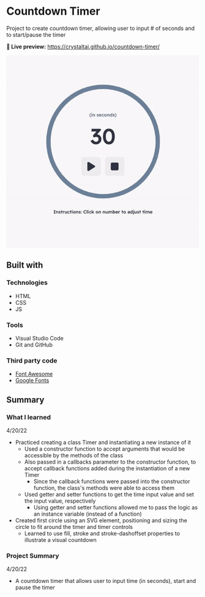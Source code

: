 # Countdown Timer

Project to create countdown timer, allowing user to input # of seconds and to start/pause the timer

**🔗 Live preview:** https://crystaltai.github.io/countdown-timer/

![](https://github.com/crystaltai/countdown-timer/blob/main/countdown-timer-demo.gif)

## Built with

### Technologies

- HTML
- CSS
- JS

### Tools

- Visual Studio Code
- Git and GitHub

### Third party code

- [Font Awesome](https://fontawesome.com/)
- [Google Fonts](https://fonts.google.com/)

## Summary

### What I learned

4/20/22

- Practiced creating a class Timer and instantiating a new instance of it
  - Used a constructor function to accept arguments that would be accessible by the methods of the class
  - Also passed in a callbacks parameter to the constructor function, to accept callback functions added during the instantiation of a new Timer
    - Since the callback functions were passed into the constructor function, the class's methods were able to access them
  - Used getter and setter functions to get the time input value and set the input value, respectively
    - Using getter and setter functions allowed me to pass the logic as an instance variable (instead of a function)
- Created first circle using an SVG element, positioning and sizing the circle to fit around the timer and timer controls
  - Learned to use fill, stroke and stroke-dashoffset properties to illustrate a visual countdown

### Project Summary

4/20/22

- A countdown timer that allows user to input time (in seconds), start and pause the timer
